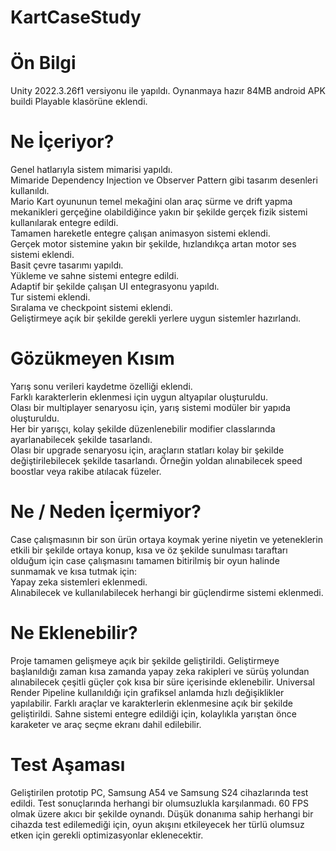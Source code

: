 # KartCaseStudy

# Ön Bilgi

Unity 2022.3.26f1 versiyonu ile yapıldı. Oynanmaya hazır 84MB android APK buildi Playable klasörüne eklendi.

# Ne İçeriyor?

Genel hatlarıyla sistem mimarisi yapıldı.\
Mimaride Dependency Injection ve Observer Pattern gibi tasarım desenleri kullanıldı.\
Mario Kart oyununun temel mekağini olan araç sürme ve drift yapma mekanikleri gerçeğine olabildiğince yakın bir şekilde gerçek fizik sistemi kullanılarak entegre edildi.\
Tamamen hareketle entegre çalışan animasyon sistemi eklendi.\
Gerçek motor sistemine yakın bir şekilde, hızlandıkça artan motor ses sistemi eklendi.\
Basit çevre tasarımı yapıldı.\
Yükleme ve sahne sistemi entegre edildi.\
Adaptif bir şekilde çalışan UI entegrasyonu yapıldı.\
Tur sistemi eklendi.\
Sıralama ve checkpoint sistemi eklendi.\
Geliştirmeye açık bir şekilde gerekli yerlere uygun sistemler hazırlandı.

# Gözükmeyen Kısım

Yarış sonu verileri kaydetme özelliği eklendi.\
Farklı karakterlerin eklenmesi için uygun altyapılar oluşturuldu.\
Olası bir multiplayer senaryosu için, yarış sistemi modüler bir yapıda oluşturuldu.\
Her bir yarışçı, kolay şekilde düzenlenebilir modifier classlarında ayarlanabilecek şekilde tasarlandı.\
Olası bir upgrade senaryosu için, araçların statları kolay bir şekilde değiştirilebilecek şekilde tasarlandı. Örneğin yoldan alınabilecek speed boostlar veya rakibe atılacak füzeler.

# Ne / Neden İçermiyor?

Case çalışmasının bir son ürün ortaya koymak yerine niyetin ve yeteneklerin etkili bir şekilde ortaya konup, kısa ve öz şekilde sunulması taraftarı olduğum için case çalışmasını tamamen bitirilmiş bir oyun halinde sunmamak ve kısa tutmak için:\
Yapay zeka sistemleri eklenmedi.\
Alınabilecek ve kullanılabilecek herhangi bir güçlendirme sistemi eklenmedi.

# Ne Eklenebilir?

Proje tamamen gelişmeye açık bir şekilde geliştirildi. Geliştirmeye başlanıldığı zaman kısa zamanda yapay zeka rakipleri ve sürüş yolundan alınabilecek çeşitli güçler çok kısa bir süre içerisinde eklenebilir. Universal Render Pipeline kullanıldığı için grafiksel anlamda hızlı değişiklikler yapılabilir. Farklı araçlar ve karakterlerin eklenmesine açık bir şekilde geliştirildi. Sahne sistemi entegre edildiği için, kolaylıkla yarıştan önce karaketer ve araç seçme ekranı dahil edilebilir.

# Test Aşaması

Geliştirilen prototip PC, Samsung A54 ve Samsung S24 cihazlarında test edildi. Test sonuçlarında herhangi bir olumsuzlukla karşılanmadı. 60 FPS olmak üzere akıcı bir şekilde oynandı. Düşük donanıma sahip herhangi bir cihazda test edilemediği için, oyun akışını etkileyecek her türlü olumsuz etken için gerekli optimizasyonlar eklenecektir.
